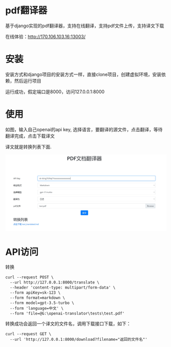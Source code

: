 # pdf翻译器
基于django实现的pdf翻译器，支持在线翻译，支持pdf文件上传，支持译文下载

在线体验：http://170.106.103.16:13003/

# 安装
安装方式和django项目的安装方式一样，直接clone项目，创建虚拟环境，安装依赖，然后运行项目

运行成功，假定端口是8000，访问127.0.0.1:8000

# 使用
如图，输入自己openai的api key, 选择语言，要翻译的源文件，点击翻译，等待翻译完成，点击下载译文

译文就是转换列表下面.

![](./document/home.png)

# API访问
转换
```shell
curl --request POST \
  --url http://127.0.0.1:8000/translate \
  --header 'content-type: multipart/form-data' \
  --form apiKey=sk-123 \
  --form format=markdown \
  --form model=gpt-3.5-turbo \
  --form 'language=中文' \
  --form 'file=@G:\openai-translator\tests\test.pdf'
```
转换成功会返回一个译文的文件名，调用下载接口下载，如下：
```shell
curl --request GET \
  --url 'http://127.0.0.1:8000/download?filename="返回的文件名"'
```
